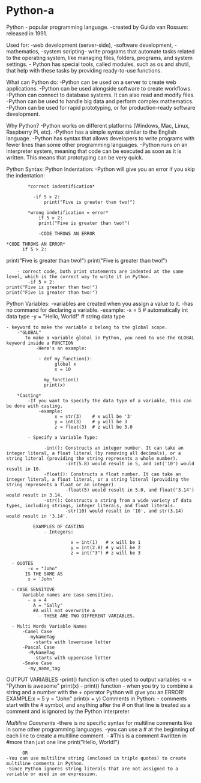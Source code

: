 # Python-a

Python - popular programming language.
    -created by Guido van Rossum: released in 1991.

Used for:
  -web development (server-side),
  -software development,
  -mathematics,
  -system scripting- write programs that automate tasks related to the operating system, like managing files, folders, programs, and system settings.
                   - Python has special tools, called modules, such as os and shutil, that help with these tasks by providing ready-to-use functions.

What can Python do:
    -Python can be used on a server to create web applications.
    -Python can be used alongside software to create workflows.
    -Python can connect to database systems. It can also read and modify files.
    -Python can be used to handle big data and perform complex mathematics.
    -Python can be used for rapid prototyping, or for production-ready software development.


Why Python?
    -Python works on different platforms (Windows, Mac, Linux, Raspberry Pi, etc).
    -Python has a simple syntax similar to the English language.
    -Python has syntax that allows developers to write programs with fewer lines than some other programming languages.
    -Python runs on an interpreter system, meaning that code can be executed as soon as it is written. This means that prototyping can be very quick.

Python Syntax:
    Python Indentation:
        -Python will give you an error if you skip the indentation:
            
            *correct indentification*
            
              -if 5 > 2:
                  print("Five is greater than two!")
                  
            *wrong indetification = error*
                if 5 > 2:
                print("Five is greater than two!")

                -CODE THROWS AN ERROR
                
    *CODE THROWS AN ERROR*
          if 5 > 2:
 print("Five is greater than two!")
        print("Five is greater than two!")
        

        - correct code, both print statements are indented at the same level, which is the correct way to write it in Python.
            -if 5 > 2:
    print("Five is greater than two!")
    print("Five is greater than two!")



Python Variables:
    -variables are created when you assign a value to it. 
    -has no command for declaring a variable.
        -example: 
          -x = 5 # automatically int data type
          -y = "Hello, World!" # string data type

    - keyword to make the variable x belong to the global scope.
        -"GLOBAL"
           To make a variable global in Python, you need to use the GLOBAL keyword inside a FUNCTION 
               -Here's an example:
               
                - def my_function():
                      global x
                      x = 10

                  my_function()
                  print(x)

        *Casting*
            -If you want to specify the data type of a variable, this can be done with casting.
                -example:
                      x = str(3)    # x will be '3'
                      y = int(3)    # y will be 3
                      z = float(3)  # z will be 3.0

            - Specify a Variable Type:
            
                  -int(): Constructs an integer number. It can take an integer literal, a float literal (by removing all decimals), or a string literal (providing the string represents a whole number). 
                          -int(5.8) would result in 5, and int('10') would result in 10.
                  -float(): Constructs a float number. It can take an integer literal, a float literal, or a string literal (providing the string represents a float or an integer).
                          -float(5) would result in 5.0, and float('3.14') would result in 3.14.
                  -str(): Constructs a string from a wide variety of data types, including strings, integer literals, and float literals. 
                          -str(10) would result in '10', and str(3.14) would result in '3.14'.

              EXAMPLES OF CASTING
                  - Integers:

                            x = int(1)   # x will be 1
                            y = int(2.8) # y will be 2
                            z = int("3") # z will be 3

      - QUOTES
            -x = "John"
           IS THE SAME AS
            x = 'John'
            
      - CASE SENSITIVE
          Variable names are case-sensitive.
            - a = 4
              A = "Sally"
              #A will not overwrite a
                - THESE ARE TWO DIFFERENT VARIABLES.

      - Multi Words Variable Names
          -Camel Case
            -myNameTag
              -starts with lowercase letter
          -Pascal Case
            -MyNameTag
              -starts with uppercase letter
          -Snake Case
            -my_name_tag
            
   OUTPUT VARIABLES
           -print() function is often used to output variables
               -x = "Python is awesome"
               print(x)
          -  print() function
                  - when you try to combine a string and a number with the + operator Python will give you an ERROR!
                   EXAMPLE:x = 5
                           y = "John"
                           print(x + y)
Comments in Python:
    - comments start with the # symbol, and anything after the # on that line is treated as a comment and is ignored by the Python interpreter

  *Multiline Comments*
    -there is no specific syntax for multiline comments like in some other programming languages. 
    -you can use a # at the beginning of each line to create a multiline comment. 
        - #This is a comment
          #written in
          #more than just one line
          print("Hello, World!")

          OR
    -You can use multiline string (enclosed in triple quotes) to create multiline comments in Python. 
    -Since Python ignores string literals that are not assigned to a variable or used in an expression.

     
    
  
















    
      
